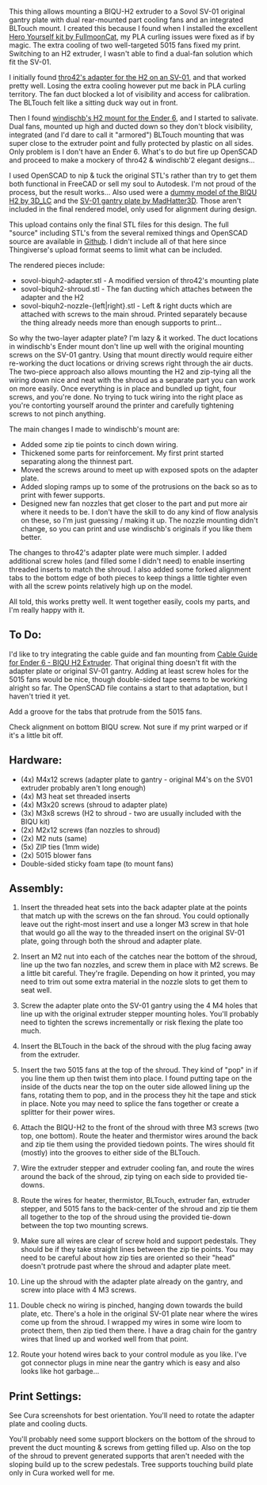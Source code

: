 This thing allows mounting a BIQU-H2 extruder to a Sovol SV-01 original gantry plate with dual rear-mounted part cooling fans and an integrated BLTouch mount.  I created this because I found when I installed the excellent [Hero Yourself kit by FullmoonCat](https://www.thingiverse.com/thing:4870742), my PLA curling issues were fixed as if by magic.  The extra cooling of two well-targeted 5015 fans fixed my print.  Switching to an H2 extruder, I wasn't able to find a dual-fan solution which fit the SV-01.  

I initially found [thro42's adapter for the H2 on an SV-01](https://www.thingiverse.com/thing:4890363), and that worked pretty well.  Losing the extra cooling however put me back in PLA curling territory.  The fan duct blocked a lot of visibility and access for calibration.  The BLTouch felt like a sitting duck way out in front.

Then I found [windischb's H2 mount for the Ender 6](https://www.thingiverse.com/thing:4762042), and I started to salivate.  Dual fans, mounted up high and ducted down so they don't block visibility, integrated (and I'd dare to call it "armored") BLTouch mounting that was super close to the extruder point and fully protected by plastic on all sides.  Only problem is I don't have an Ender 6.  What's to do but fire up OpenSCAD and proceed to make a mockery of thro42 & windischb'2 elegant designs...

I used OpenSCAD to nip & tuck the original STL's rather than try to get them both functional in FreeCAD or sell my soul to Autodesk.  I'm not proud of the process, but the result works...  Also used were a [dummy model of the BIQU H2 by 3D_LC](https://www.thingiverse.com/thing:4740224) and the [SV-01 gantry plate by MadHatter3D](https://www.thingiverse.com/thing:4070979).  Those aren't included in the final rendered model, only used for alignment during design.

This upload contains only the final STL files for this design.  The full "source" including STL's from the several remixed things and OpenSCAD source are available in [Github](https://github.com/pendor/SV01-BIQU-H2).  I didn't include all of that here since Thingiverse's upload format seems to limit what can be included.  

The rendered pieces include:

* sovol-biquh2-adapter.stl - A modified version of thro42's mounting plate
* sovol-biquh2-shroud.stl - The fan ducting which attaches between the adapter and the H2
* sovol-biquh2-nozzle-{left|right}.stl - Left & right ducts which are attached with screws to the main shroud.  Printed separately because the thing already needs more than enough supports to print...

So why the two-layer adapter plate?  I'm lazy & it worked.  The duct locations in windischb's Ender mount don't line up well with the original mounting screws on the SV-01 gantry.  Using that mount directly would require either re-working the duct locations or driving screws right through the air ducts.  The two-piece approach also allows mounting the H2 and zip-tying all the wiring down nice and neat with the shroud as a separate part you can work on more easily.  Once everything is in place and bundled up tight, four screws, and you're done.  No trying to tuck wiring into the right place as you're contorting yourself around the printer and carefully tightening screws to not pinch anything.

The main changes I made to windischb's mount are:

* Added some zip tie points to cinch down wiring.
* Thickened some parts for reinforcement.  My first print started separating along the thinnest part.
* Moved the screws around to meet up with exposed spots on the adapter plate.
* Added sloping ramps up to some of the protrusions on the back so as to print with fewer supports.
* Designed new fan nozzles that get closer to the part and put more air where it needs to be.  I don't have the skill to do any kind of flow analysis on these, so I'm just guessing / making it up.  The nozzle mounting didn't change, so you can print and use windischb's originals if you like them better.
    
The changes to thro42's adapter plate were much simpler.  I added additional screw holes (and filled some I didn't need) to enable inserting threaded inserts to match the shroud.  I also added some forked alignment tabs to the bottom edge of both pieces to keep things a little tighter even with all the screw points relatively high up on the model.

All told, this works pretty well.  It went together easily, cools my parts, and I'm really happy with it.


To Do:
------

I'd like to try integrating the cable guide and fan mounting from [Cable Guide for Ender 6 - BIQU H2 Extruder](https://www.thingiverse.com/thing:4907102).  That original thing doesn't fit with the adapter plate or original SV-01 gantry.  Adding at least screw holes for the 5015 fans would be nice, though double-sided tape seems to be working alright so far.  The OpenSCAD file contains a start to that adaptation, but I haven't tried it yet.

Add a groove for the tabs that protrude from the 5015 fans.

Check alignment on bottom BIQU screw.  Not sure if my print warped or if it's a little bit off.


Hardware:
---------

* (4x) M4x12 screws (adapter plate to gantry - original M4's on the SV01 extruder probably aren't long enough)
* (4x) M3 heat set threaded inserts
* (4x) M3x20 screws (shroud to adapter plate)
* (3x) M3x8 screws (H2 to shroud - two are usually included with the BIQU kit)
* (2x) M2x12 screws (fan nozzles to shroud)
* (2x) M2 nuts (same)
* (5x) ZIP ties (1mm wide)
* (2x) 5015 blower fans
* Double-sided sticky foam tape (to mount fans)

Assembly:
---------

1. Insert the threaded heat sets into the back adapter plate at the points that match up with the screws on the fan shroud.  You could optionally leave out the right-most insert and use a longer M3 screw in that hole that would go all the way to the threaded insert on the original SV-01 plate, going through both the shroud and adapter plate.

2. Insert an M2 nut into each of the catches near the bottom of the shroud, line up the two fan nozzles, and screw them in place with M2 screws.  Be a little bit careful.  They're fragile.  Depending on how it printed, you may need to trim out some extra material in the nozzle slots to get them to seat well.

3. Screw the adapter plate onto the SV-01 gantry using the 4 M4 holes that line up with the original extruder stepper mounting holes.  You'll probably need to tighten the screws incrementally or risk flexing the plate too much.

4. Insert the BLTouch in the back of the shroud with the plug facing away from the extruder.  

5. Insert the two 5015 fans at the top of the shroud.  They kind of "pop" in if you line them up then twist them into place.  I found putting tape on the inside of the ducts near the top on the outer side allowed lining up the fans, rotating them to pop, and in the process they hit the tape and stick in place.  Note you may need to splice the fans together or create a splitter for their power wires.

6. Attach the BIQU-H2 to the front of the shroud with three M3 screws (two top, one bottom).  Route the heater and thermistor wires around the back and zip tie them using the provided tiedown points.  The wires should fit (mostly) into the grooves to either side of the BLTouch.

7. Wire the extruder stepper and extruder cooling fan, and route the wires around the back of the shroud, zip tying on each side to provided tie-downs.

8. Route the wires for heater, thermistor, BLTouch, extruder fan, extruder stepper, and 5015 fans to the back-center of the shroud and zip tie them all together to the top of the shroud using the provided tie-down between the top two mounting screws.

9. Make sure all wires are clear of screw hold and support pedestals.  They should be if they take straight lines between the zip tie points.  You may need to be careful about how zip ties are oriented so their "head" doesn't protrude past where the shroud and adapter plate meet.

10. Line up the shroud with the adapter plate already on the gantry, and screw into place with 4 M3 screws.

11. Double check no wiring is pinched, hanging down towards the build plate, etc.  There's a hole in the original SV-01 plate near where the wires come up from the shroud.  I wrapped my wires in some wire loom to protect them, then zip tied them there.  I have a drag chain for the gantry wires that lined up and worked well from that point.  

12. Route your hotend wires back to your control module as you like.  I've got connector plugs in mine near the gantry which is easy and also looks like hot garbage...

Print Settings:
---------------

See Cura screenshots for best orientation.  You'll need to rotate the adapter plate and cooling ducts.

You'll probably need some support blockers on the bottom of the shroud to prevent the duct mounting & screws from getting filled up.  Also on the top of the shroud to prevent generated supports that aren't needed with the sloping build up to the screw pedestals.  Tree supports touching build plate only in Cura worked well for me.  
